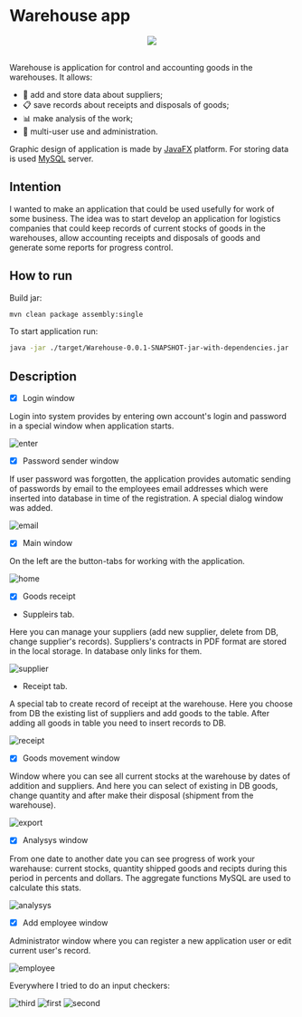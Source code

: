 # Warehouse app

<div align="center">
  <img src="https://user-images.githubusercontent.com/42721137/44773144-7a3c5680-ab78-11e8-99e2-971de9ae9ea2.png"><br><br>
</div>

Warehouse is application for control and accounting goods in the warehouses. It allows:
- :articulated_lorry: add and store data about suppliers;
- :clipboard: save records about receipts and disposals of goods;
- :bar_chart: make analysis of the work;
- :busts_in_silhouette: multi-user use and administration.

Graphic design of application is made by [JavaFX](https://wiki.openjdk.java.net/display/OpenJFX/Main) platform. For storing data is used [MySQL](https://www.mysql.com) server.

## Intention
I wanted to make an application that could be used usefully for work of some business. The idea was to start develop an application for  logistics companies that could keep records of current stocks of goods in the warehouses, allow accounting receipts and disposals of goods and generate some reports for progress control.

## How to run 

Build jar:

```bash
mvn clean package assembly:single
```
To start application run:

```bash
java -jar ./target/Warehouse-0.0.1-SNAPSHOT-jar-with-dependencies.jar
```
## Description

- [x] Login window

Login into system provides by entering own account's login and password in a special window when application starts.

![enter](https://user-images.githubusercontent.com/42721137/44755149-9bc42080-ab2d-11e8-9125-00da6da028d6.png)



- [x] Password sender window

If user password was forgotten, the application provides automatic sending of passwords by email to the employees email addresses which were inserted into database in time of the registration. A special dialog window was added.

![email](https://user-images.githubusercontent.com/42721137/44755556-5bfe3880-ab2f-11e8-80ec-ffa500da1af4.png)



- [x] Main window 

On the left are the button-tabs for working with the application.

![home](https://user-images.githubusercontent.com/42721137/44778047-b83f7780-ab84-11e8-8ad4-a67c5d12365e.png)



- [x] Goods receipt

- Suppleirs tab. 

Here you can manage your suppliers (add new supplier, delete from DB, change supplier's records). 
Suppliers's contracts in PDF format are stored in the local storage. In database only links for them.

![supplier](https://user-images.githubusercontent.com/42721137/44779140-5b918c00-ab87-11e8-96a1-d0ea522991be.png)

- Receipt tab. 

A special tab to create record of receipt at the warehouse. Here you choose from DB the existing list of suppliers and add goods to the table. After adding all goods in table you need to insert records to DB.

![receipt](https://user-images.githubusercontent.com/42721137/44779577-87614180-ab88-11e8-9e26-19bcbb82f43e.png)

- [x] Goods movement window

Window where you can see all current stocks at the warehouse by dates of addition and suppliers. And here you can select of existing in DB goods, change quantity and after make their disposal (shipment from the warehouse).    

![export](https://user-images.githubusercontent.com/42721137/44780966-dfe60e00-ab8b-11e8-86e6-b764fab759e6.png)

- [x] Analysys window

From one date to another date you can see progress of work your warehause: current stocks, quantity shipped goods and recipts during this period in percents and dollars.
The aggregate functions MySQL are used to calculate this stats.

![analysys](https://user-images.githubusercontent.com/42721137/44783332-b086cf80-ab92-11e8-88f0-4254395faee4.png)

- [x] Add employee window

Administrator window where you can register a new application user or edit current user's record.

![employee](https://user-images.githubusercontent.com/42721137/44782282-5fc1a780-ab8f-11e8-9a08-6f9b0ecd45bd.png)

Everywhere I tried to do an input checkers:

![third](https://user-images.githubusercontent.com/42721137/44783244-67368000-ab92-11e8-9fa6-80d89dc870a2.png)
![first](https://user-images.githubusercontent.com/42721137/44783246-67368000-ab92-11e8-80ce-60f7e6a3100a.png)
![second](https://user-images.githubusercontent.com/42721137/44783247-67cf1680-ab92-11e8-850f-39ec97e6ac85.png)



